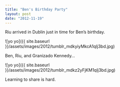 ```yaml
---
title: "Ben's Birthday Party"
layout: post
date: "2012-11-19"
---
```


Riu arrived in Dublin just in time for Ben’s birthday.

![yo yo]({{ site.baseurl }}/assets/images/2012/tumblr_mdkyiyMkcA1qlj3bd.jpg)

Ben, Riu, and Granizado Kennedy…

![yo yo]({{ site.baseurl }}/assets/images/2012/tumblr_mdkz2yFjKM1qlj3bd.jpg)

Learning to share is hard.

